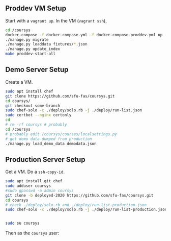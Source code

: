 ## Proddev VM Setup

Start with a `vagrant up`. In the VM (`vagrant ssh`),
```sh
cd /coursys
docker-compose -f docker-compose.yml -f docker-compose-proddev.yml up -d
./manage.py migrate
./manage.py loaddata fixtures/*.json
./manage.py update_index
make proddev-start-all
```

## Demo Server Setup

Create a VM.
```sh
sudo apt install chef
git clone https://github.com/sfu-fas/coursys.git
cd coursys/
git checkout some-branch
sudo chef-solo -c ./deploy/solo.rb -j ./deploy/run-list.json
sudo certbot --nginx certonly
cd
# rm -rf coursys # probably
cd /coursys
# probably edit /coursys/courses/localsettings.py
# get demo data dumped from production
./manage.py load_demo_data demodata.json 
```


## Production Server Setup

Get a VM. Do a `ssh-copy-id`.

```sh
sudo apt install git chef
sudo adduser coursys
#sudo gpasswd -a admin coursys
git clone -b deployed-2020 https://github.com/sfu-fas/coursys.git
cd coursys
# check ./deploy/solo.rb and ./deploy/run-list-production.json
sudo chef-solo -c ./deploy/solo.rb -j ./deploy/run-list-production.json


sudo su coursys
```

Then as the `coursys` user:
```sh



```